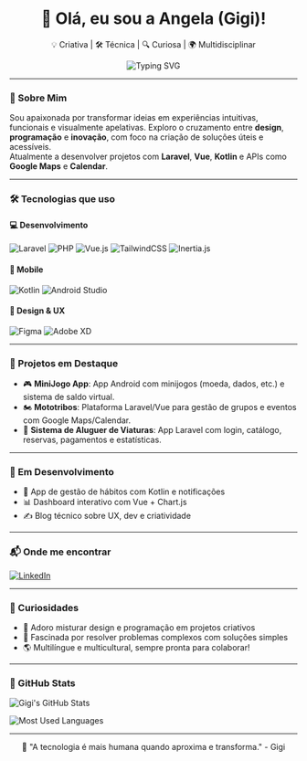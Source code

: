 <h1 align="center">👋 Olá, eu sou a Angela (Gigi)!</h1>

<p align="center">
  💡 Criativa | 🛠️ Técnica | 🔍 Curiosa | 🌍 Multidisciplinar
</p>

<p align="center">
  <img src="https://readme-typing-svg.demolab.com?font=Fira+Code&pause=1000&center=true&vCenter=true&multiline=true&width=600&lines=UX+%7C+Laravel+%7C+Android+%7C+Criatividade+com+prop%C3%B3sito" alt="Typing SVG" />
</p>

---

### 🧠 Sobre Mim

Sou apaixonada por transformar ideias em experiências intuitivas, funcionais e visualmente apelativas. Exploro o cruzamento entre **design**, **programação** e **inovação**, com foco na criação de soluções úteis e acessíveis.  
Atualmente a desenvolver projetos com **Laravel**, **Vue**, **Kotlin** e APIs como **Google Maps** e **Calendar**.

---

### 🛠️ Tecnologias que uso

#### 💻 Desenvolvimento

![Laravel](https://img.shields.io/badge/Laravel-F55247?style=for-the-badge&logo=laravel&logoColor=white)
![PHP](https://img.shields.io/badge/PHP-777BB4?style=for-the-badge&logo=php&logoColor=white)
![Vue.js](https://img.shields.io/badge/Vue.js-41B883?style=for-the-badge&logo=vue.js&logoColor=white)
![TailwindCSS](https://img.shields.io/badge/Tailwind-06B6D4?style=for-the-badge&logo=tailwindcss&logoColor=white)
![Inertia.js](https://img.shields.io/badge/Inertia.js-4B5563?style=for-the-badge)

#### 📱 Mobile

![Kotlin](https://img.shields.io/badge/Kotlin-7F52FF?style=for-the-badge&logo=kotlin&logoColor=white)
![Android Studio](https://img.shields.io/badge/Android_Studio-3DDC84?style=for-the-badge&logo=android-studio&logoColor=white)

#### 🎨 Design & UX

![Figma](https://img.shields.io/badge/Figma-F24E1E?style=for-the-badge&logo=figma&logoColor=white)
![Adobe XD](https://img.shields.io/badge/AdobeXD-FF61F6?style=for-the-badge&logo=adobexd&logoColor=white)

---

### 🚀 Projetos em Destaque

- 🎮 **MiniJogo App**: App Android com minijogos (moeda, dados, etc.) e sistema de saldo virtual.
- 🏍️ **Mototribos**: Plataforma Laravel/Vue para gestão de grupos e eventos com Google Maps/Calendar.
- 🚗 **Sistema de Aluguer de Viaturas**: App Laravel com login, catálogo, reservas, pagamentos e estatísticas.

---

### 🌱 Em Desenvolvimento

- 📲 App de gestão de hábitos com Kotlin e notificações
- 📊 Dashboard interativo com Vue + Chart.js
- ✍️ Blog técnico sobre UX, dev e criatividade

---

### 📬 Onde me encontrar


[![LinkedIn](https://img.shields.io/badge/LinkedIn-0077B5?style=for-the-badge&logo=linkedin&logoColor=white)](https://www.linkedin.com/in/angela-peixoto/)


---

### 💖 Curiosidades

- 🎨 Adoro misturar design e programação em projetos criativos  
- 🧩 Fascinada por resolver problemas complexos com soluções simples  
- 🌎 Multilíngue e multicultural, sempre pronta para colaborar!

---

### 🐍 GitHub Stats

![Gigi's GitHub Stats](https://github-readme-stats.vercel.app/api?username=gigi-mascote-46&show_icons=true&theme=tokyonight&hide_title=true)

![Most Used Languages](https://github-readme-stats.vercel.app/api/top-langs/?username=gigi-mascote-46&layout=compact&theme=tokyonight)

---

<p align="center">💬 "A tecnologia é mais humana quando aproxima e transforma." - Gigi</p>

